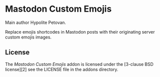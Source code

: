 Mastodon Custom Emojis
======================

Main author Hypolite Petovan.

Replace emojis shortcodes in Mastodon posts with their originating server custom emojis images.

## License

The _Mastodon Custom Emojis_ addon is licensed under the [3-clause BSD license][2] see the LICENSE file in the addons directory.

[1]: http://opensource.org/licenses/BSD-3-Clause
